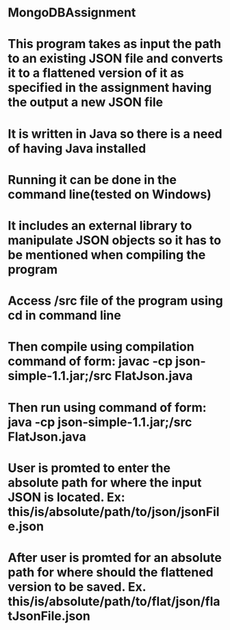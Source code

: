 # MongoDBAssignment
# This program takes as input the path to an existing JSON file and converts it to a flattened version of it as specified in the assignment having the output a new JSON file
# It is written in Java so there is a need of having Java installed 
# Running it can be done in the command line(tested on Windows)
# It includes an external library to manipulate JSON objects so it has to be mentioned when compiling the program
# Access /src file of the program using cd in command line
# Then compile using compilation command of form: javac -cp json-simple-1.1.jar;/src FlatJson.java
# Then run using command of form: java -cp json-simple-1.1.jar;/src FlatJson.java
# User is promted to enter the absolute path for where the input JSON is located. Ex: this/is/absolute/path/to/json/jsonFile.json
# After user is promted for an absolute path for where should the flattened version to be saved. Ex. this/is/absolute/path/to/flat/json/flatJsonFile.json

